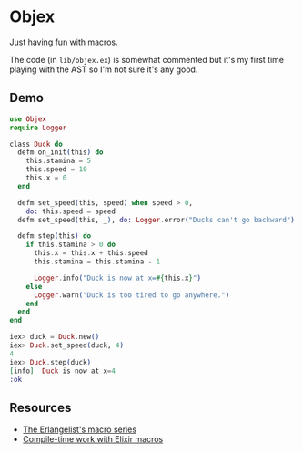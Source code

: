 # Objex

Just having fun with macros.

The code (in `lib/objex.ex`) is somewhat commented but it's my first time playing with
the AST so I'm not sure it's any good.

## Demo

```elixir
use Objex
require Logger

class Duck do
  defm on_init(this) do
    this.stamina = 5
    this.speed = 10
    this.x = 0
  end

  defm set_speed(this, speed) when speed > 0,
    do: this.speed = speed
  defm set_speed(this, _), do: Logger.error("Ducks can't go backward")

  defm step(this) do
    if this.stamina > 0 do
      this.x = this.x + this.speed
      this.stamina = this.stamina - 1

      Logger.info("Duck is now at x=#{this.x}")
    else
      Logger.warn("Duck is too tired to go anywhere.")
    end
  end
end
```

```elixir
iex> duck = Duck.new()
iex> Duck.set_speed(duck, 4)
4
iex> Duck.step(duck)
[info]  Duck is now at x=4
:ok
```

## Resources

 -  [The Erlangelist's macro series](http://theerlangelist.com/article/macros_1)
 -  [Compile-time work with Elixir macros](http://andrealeopardi.com/posts/compile-time-work-with-elixir-macros/)


